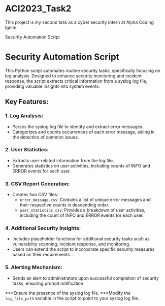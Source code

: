 # ACI2023_Task2
This project is my second task as a cyber security intern at Alpha Coding Ignite

Security Automation Script


# Security Automation Script

This Python script automates routine security tasks, specifically focusing on log analysis. Designed to enhance security monitoring and incident response, the script extracts critical information from a syslog log file, providing valuable insights into system events.

## Key Features:

### 1. Log Analysis:
   - Parses the syslog log file to identify and extract error messages.
   - Categorizes and counts occurrences of each error message, aiding in the detection of common issues.

### 2. User Statistics:
   - Extracts user-related information from the log file.
   - Generates statistics on user activities, including counts of INFO and ERROR events for each user.

### 3. CSV Report Generation:
   - Creates two CSV files:
     - `error_message.csv`: Contains a list of unique error messages and their respective counts in descending order.
     - `user_statistics.csv`: Provides a breakdown of user activities, including the count of INFO and ERROR events for each user.

### 4. Additional Security Insights:
   - Includes placeholder functions for additional security tasks such as vulnerability scanning, incident response, and monitoring.
   - Users can extend the script to incorporate specific security measures based on their requirements.

### 5. Alerting Mechanism:
   - Sends an alert to administrators upon successful completion of security tasks, ensuring prompt notification.


***Ensure the presence of the syslog log file.
***Modify the `log_file_path` variable in the script to point to your syslog log file.

